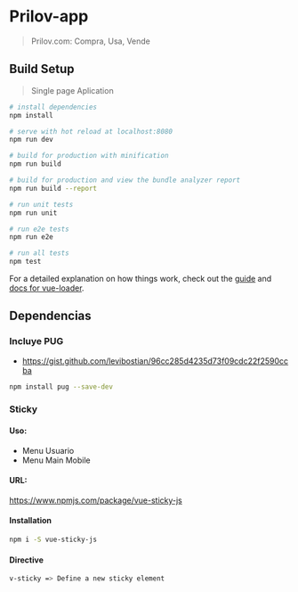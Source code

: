# Prilov-app 
> Prilov.com: Compra, Usa, Vende

## Build Setup
> Single page Aplication

``` bash
# install dependencies
npm install

# serve with hot reload at localhost:8080
npm run dev

# build for production with minification
npm run build

# build for production and view the bundle analyzer report
npm run build --report

# run unit tests
npm run unit

# run e2e tests
npm run e2e

# run all tests
npm test
```

For a detailed explanation on how things work, check out the [guide](http://vuejs-templates.github.io/webpack/) and [docs for vue-loader](http://vuejs.github.io/vue-loader).

## Dependencias

### Incluye PUG
- https://gist.github.com/levibostian/96cc285d4235d73f09cdc22f2590ccba
``` bash
npm install pug --save-dev
```
### Sticky
#### Uso:
* Menu Usuario
* Menu Main Mobile
#### URL:
https://www.npmjs.com/package/vue-sticky-js
#### Installation
``` bash
npm i -S vue-sticky-js
```
#### Directive
``` bash
v-sticky => Define a new sticky element
```